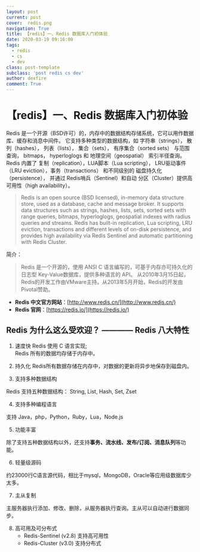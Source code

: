 ```yaml
---
layout: post
current: post
cover:  redis.png
navigation: True
title: 【redis】一、Redis 数据库入门初体验
date: 2020-03-19 09:16:00
tags:
  - redis
  - cs
  - dev
class: post-template
subclass: 'post redis cs dev'
author: dexfire
comment: True
---
```


# 【redis】一、Redis 数据库入门初体验

Redis 是一个开源（BSD许可）的，内存中的数据结构存储系统，它可以用作数据库、缓存和消息中间件。 它支持多种类型的数据结构，如 字符串（strings）， 散列（hashes）， 列表（lists）， 集合（sets）， 有序集合（sorted sets） 与范围查询， bitmaps， hyperloglogs 和 地理空间（geospatial） 索引半径查询。 Redis 内置了 复制（replication），LUA脚本（Lua scripting）， LRU驱动事件（LRU eviction），事务（transactions） 和不同级别的 磁盘持久化（persistence）， 并通过 Redis哨兵（Sentinel）和自动 分区（Cluster）提供高可用性（high availability）。

> Redis is an open source (BSD licensed), in-memory data structure store, used as a database, cache and message broker. It supports data structures such as strings, hashes, lists, sets, sorted sets with range queries, bitmaps, hyperloglogs, geospatial indexes with radius queries and streams. Redis has built-in replication, Lua scripting, LRU eviction, transactions and different levels of on-disk persistence, and provides high availability via Redis Sentinel and automatic partitioning with Redis Cluster.

简介：
> Redis 是一个开源的，使用 ANSI C 语言编写的，可基于内存亦可持久化的日志型 Key-Value数据库，提供多种语言的 API。 从2010年3月15日起，Redis的开发工作由VMware主持。从2013年5月开始，Redis的开发由Pivotal赞助。

- **Redis 中文官方网站**：[http://www.redis.cn/](http://www.redis.cn/)  
- **Redis 官网**：[https://redis.io/](https://redis.io/)

## Redis 为什么这么受欢迎？ ———— Redis 八大特性
1. 速度快
Redis 使用 C 语言实现;  
Redis 所有的数据均存储于内存中。

2. 持久化
Redis所有数据存储在内存中，对数据的更新将异步地保存到磁盘内。

3. 支持多种数据结构

Redis 支持五种数据结构： String, List, Hash, Set, Zset

4. 支持多种编程语言

支持 Java，php，Python，Ruby，Lua，Node.js

5. 功能丰富

除了支持五种数据结构以外，还支持**事务、流水线、发布/订阅、消息队列**等功能。

6. 轻量级源码

约23000行C语言源代码，相比于mysql，MongoDB，Oracle等应用级数据库少太多。

7. 主从复制

主服务器执行添加、修改、删除，从服务器执行查询。主从可以自动进行数据同步。

8. 高可用及可分布式
   - Redis-Sentinel (v2.8) 支持高可用性 
   - Redis-Cluster (v3.0) 支持分布式

